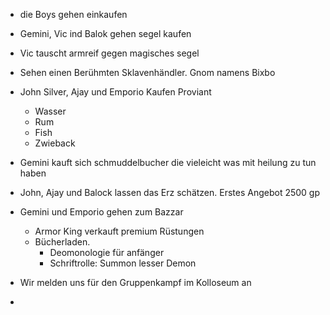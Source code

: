 - die Boys gehen einkaufen
- Gemini, Vic ind Balok gehen segel kaufen
- Vic tauscht armreif gegen magisches segel
- Sehen einen Berühmten Sklavenhändler. Gnom namens Bixbo

- John Silver, Ajay und Emporio Kaufen Proviant
	- Wasser
	- Rum
	- Fish
	- Zwieback

- Gemini kauft sich schmuddelbucher die vieleicht was mit heilung zu tun haben

- John, Ajay und Balock lassen das Erz schätzen. Erstes Angebot 2500 gp

- Gemini und Emporio gehen zum Bazzar
	- Armor King verkauft premium Rüstungen
	- Bücherladen. 
		- Deomonologie für anfänger
		- Schriftrolle: Summon lesser Demon

- Wir melden uns für den Gruppenkampf im Kolloseum an
- 
